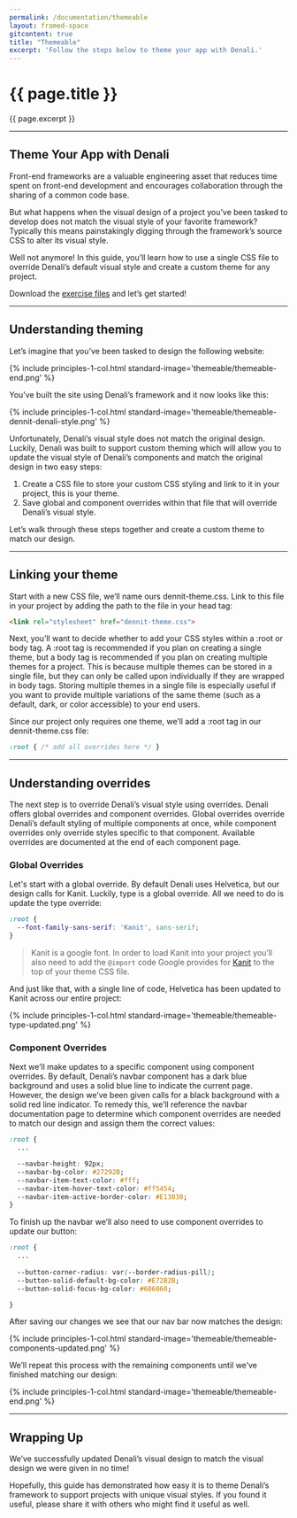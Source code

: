 ```yaml
---
permalink: /documentation/themeable
layout: framed-space
gitcontent: true
title: "Themeable"
excerpt: 'Follow the steps below to theme your app with Denali.'
---
```


# {{ page.title }}
{{ page.excerpt }}

***

## Theme Your App with Denali

Front-end frameworks are a valuable engineering asset that reduces time spent on front-end development and encourages collaboration through the sharing of a common code base.

But what happens when the visual design of a project you’ve been tasked to develop does not match the visual style of your favorite framework? Typically this means painstakingly digging through the framework’s source CSS to alter its visual style.

Well not anymore! In this guide, you’ll learn how to use a single CSS file to override Denali’s default visual style and create a custom theme for any project.

Download the <a href="/assets/downloads/guides/themeable-guide.zip" download>exercise files</a> and let’s get started!

***

## Understanding theming
Let’s imagine that you’ve been tasked to design the following website:

{% include principles-1-col.html
  standard-image='themeable/themeable-end.png'
%}

You’ve built the site using Denali’s framework and it now looks like this:

{% include principles-1-col.html
  standard-image='themeable/themeable-dennit-denali-style.png'
%}

Unfortunately, Denali’s visual style does not match the original design. Luckily, Denali was built to support custom theming which will allow you to update the visual style of Denali’s components and match the original design in two easy steps:

1. Create a CSS file to store your custom CSS styling and link to it in your project, this is your theme.
2. Save global and component overrides within that file that will override Denali’s visual style.

Let’s walk through these steps together and create a custom theme to match our design.

***

## Linking your theme
Start with a new CSS file, we’ll name ours dennit-theme.css. Link to this file in your project by adding the path to the file in your head tag:

```html
<link rel="stylesheet" href="dennit-theme.css">
```

Next, you’ll want to decide whether to add your CSS styles within a :root or body tag. A :root tag is recommended if you plan on creating a single theme, but a body tag is recommended if you plan on creating multiple themes for a project. This is because multiple themes can be stored in a single file, but they can only be called upon individually if they are wrapped in body tags. Storing multiple themes in a single file is especially useful if you want to provide multiple variations of the same theme (such as a default, dark, or color accessible) to your end users.

Since our project only requires one theme, we’ll add a :root tag in our dennit-theme.css file:

```css
:root { /* add all overrides here */ }
```

***

## Understanding overrides
The next step is to override Denali’s visual style using overrides. Denali offers global overrides and component overrides. Global overrides override Denali’s default styling of multiple components at once, while component overrides only override styles specific to that component. Available overrides are documented at the end of each component page.

### Global Overrides
Let's start with a global override. By default Denali uses Helvetica, but our design calls for Kanit. Luckily, type is a global override. All we need to do is update the type override:

```css
:root {
  --font-family-sans-serif: 'Kanit', sans-serif;
}
```
> Kanit is a google font. In order to load Kanit into your project you’ll also need to add the `@import` code Google provides for [Kanit](https://fonts.google.com/specimen/Kanit?selection.family=Kanit) to the top of your theme CSS file.

And just like that, with a single line of code, Helvetica has been updated to Kanit across our entire project:

{% include principles-1-col.html
  standard-image='themeable/themeable-type-updated.png'
%}

### Component Overrides
Next we’ll make updates to a specific component using component overrides. By default, Denali’s navbar component has a dark blue background and uses a solid blue line to indicate the current page. However, the design we’ve been given calls for a black background with a solid red line indicator. To remedy this, we’ll reference the navbar documentation page to determine which component overrides are needed to match our design and assign them the correct values:

```css
:root {
  ...

  --navbar-height: 92px;
  --navbar-bg-color: #27292B;
  --navbar-item-text-color: #fff;
  --navbar-item-hover-text-color: #ff5454;
  --navbar-item-active-border-color: #E13030;
}
```

To finish up the navbar we’ll also need to use component overrides to update our button: 

```css
:root {
  ...
  
  --button-corner-radius: var(--border-radius-pill);
  --button-solid-default-bg-color: #E72B2B;
  --button-solid-focus-bg-color: #606060;

}
```

After saving our changes we see that our nav bar now matches the design:

{% include principles-1-col.html
  standard-image='themeable/themeable-components-updated.png'
%}

We’ll repeat this process with the remaining components until we’ve finished matching our design:

{% include principles-1-col.html
  standard-image='themeable/themeable-end.png'
%}

***

## Wrapping Up
We’ve successfully updated Denali’s visual design to match the visual design we were given in no time!

Hopefully, this guide has demonstrated how easy it is to theme Denali’s framework to support projects with unique visual styles. If you found it useful, please share it with others who might find it useful as well.
